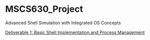 # MSCS630_Project
Advanced Shell Simulation with Integrated OS Concepts

[Deliverable 1: Basic Shell Implementation and Process Management ](./report/1.md)
